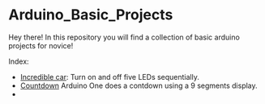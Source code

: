 # Arduino_Basic_Projects
Hey there! In this repository you will find a collection of basic arduino projects for novice!

Index: 
* [Incredible car](https://github.com/AlanAmaro13/Arduino_Basic_Projects/blob/main/Auto_Increible.ino): Turn on and off five LEDs sequentially.
* [Countdown](https://github.com/AlanAmaro13/Arduino_Basic_Projects/blob/main/Countdown_9_Segments_Display.ino) Arduino One does a contdown using a 9 segments display.
* 
